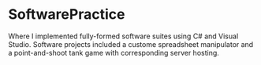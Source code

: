 # SoftwarePractice
Where I implemented fully-formed software suites using C# and Visual Studio. Software projects included a custome spreadsheet manipulator and a point-and-shoot tank game with corresponding server hosting. 
